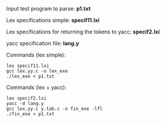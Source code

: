Input test program to parse: **p1.txt**

Lex specifications simple: **specif11.lxi**

Lex specifications for returning the tokens to yacc: **specif2.lxi**

yacc specification file: **lang.y**

Commands (lex simple):
```
lex specif11.lxi
gcc lex.yy.c -o lex_exe
./lex_exe < p1.txt
```

Commands (lex + yacc):
```
lex specif2.lxi
yacc -d lang.y
gcc lex.yy.c y.tab.c -o fin_exe -lfl
./fin_exe < p1.txt
```
